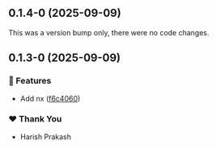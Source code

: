 ## 0.1.4-0 (2025-09-09)

This was a version bump only, there were no code changes.

## 0.1.3-0 (2025-09-09)

### 🚀 Features

- Add nx ([f6c4060](https://github.com/harish-prakash/pro-functional/commit/f6c4060))

### ❤️ Thank You

- Harish Prakash